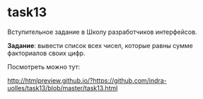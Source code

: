 task13
======

Вступительное задание в Школу разработчиков интерфейсов. 

<b>Задание</b>: вывести список всех чисел, которые равны сумме факториалов своих цифр.

Посмотреть можно тут:

http://htmlpreview.github.io/?https://github.com/indra-uolles/task13/blob/master/task13.html

